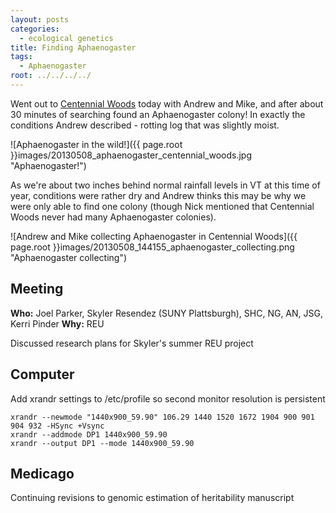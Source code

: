 ```yaml
---
layout: posts
categories: 
  - ecological genetics
title: Finding Aphaenogaster
tags:
  - Aphaenogaster
root: ../../../../
---
```


Went out to [Centennial Woods](http://www.uvm.edu/~envprog/?Page=naturalareas/centennial/default.html) today with Andrew and Mike, and after about 30 minutes of searching found an Aphaenogaster colony! In exactly the conditions Andrew described - rotting log that was slightly moist. 

![Aphaenogaster in the wild!]({{ page.root }}images/20130508_aphaenogaster_centennial_woods.jpg "Aphaenogaster!")

As we're about two inches behind normal rainfall levels in VT at this time of year, conditions were rather dry and Andrew thinks this may be why we were only able to find one colony (though Nick mentioned that Centennial Woods never had many Aphaenogaster colonies). 

![Andrew and Mike collecting Aphaenogaster in Centennial Woods]({{ page.root }}images/20130508_144155_aphaenogaster_collecting.png "Aphaenogaster collecting")


## Meeting

**Who:** Joel Parker, Skyler Resendez (SUNY Plattsburgh), SHC, NG, AN, JSG, Kerri Pinder
**Why:** REU

Discussed research plans for Skyler's summer REU project

## Computer
 
Add xrandr settings to /etc/profile so second monitor resolution is persistent

	xrandr --newmode "1440x900_59.90" 106.29 1440 1520 1672 1904 900 901 904 932 -HSync +Vsync
	xrandr --addmode DP1 1440x900_59.90
	xrandr --output DP1 --mode 1440x900_59.90

## Medicago

Continuing revisions to genomic estimation of heritability manuscript



